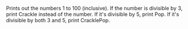 Prints out the numbers 1 to 100 (inclusive). 
If the number is divisible by 3, print Crackle instead of the number. 
If it's divisible by 5, print Pop. If it's divisible by both 3 and 5, print CracklePop.